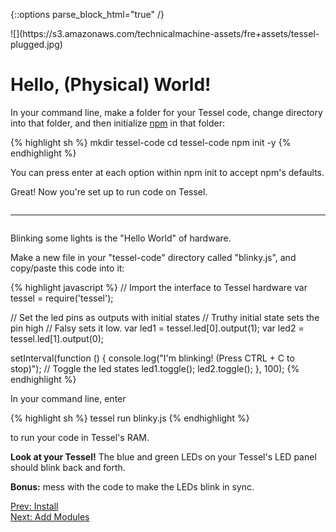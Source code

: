 {::options parse_block_html="true" /}

<div class="large-4 columns right"><div class="row">
![](https://s3.amazonaws.com/technicalmachine-assets/fre+assets/tessel-plugged.jpg)
</div></div>

<div class="large-8 columns"><div class="row">

# Hello, (Physical) World!

In your command line, make a folder for your Tessel code, change directory into that folder, and then initialize [npm](https://www.npmjs.org/) in that folder:

{% highlight sh %}
mkdir tessel-code
cd tessel-code
npm init -y
{% endhighlight %}

You can press enter at each option within npm init to accept npm's defaults.

Great! Now you're set up to run code on Tessel.

</div></div>

<hr>

<div class="large-12 columns"><div class="row">

Blinking some lights is the "Hello World" of hardware.

Make a new file in your "tessel-code" directory called "blinky.js", and copy/paste this code into it:

{% highlight javascript %}
// Import the interface to Tessel hardware
var tessel = require('tessel');

// Set the led pins as outputs with initial states
// Truthy initial state sets the pin high
// Falsy sets it low.
var led1 = tessel.led[0].output(1);
var led2 = tessel.led[1].output(0);

setInterval(function () {
console.log("I'm blinking! (Press CTRL + C to stop)");
  // Toggle the led states
  led1.toggle();
  led2.toggle();
}, 100);
{% endhighlight %}

In your command line, enter

{% highlight sh %}
tessel run blinky.js
{% endhighlight %}

to run your code in Tessel's RAM.

**Look at your Tessel!** The blue and green LEDs on your Tessel's LED panel should blink back and forth.

**Bonus:** mess with the code to make the LEDs blink in sync.

</div>
</div>

<div class="large-12 columns"><div class="row">

<div class="greyBar"></div>

<div class="large-6 columns left">
<a href="index.html" class="bottomButton button">
Prev: Install
</a>
</div>
<div class="large-6 columns right">
<a href="modules.html" class= "bottomButton right button">
Next: Add Modules
</a>
</div>

</div></div>
